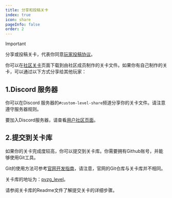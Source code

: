 ```yaml
---
title: 分享和投稿关卡
index: true
icon: share
pageInfo: false
order: 2
---
```


> [!important]
> 分享或投稿关卡，代表你同意[玩家投稿协议](/instructions/Submisson)。
>

你可以在[社区关卡](/creator-garden/)页面下载到由社区成员制作的关卡文件。如果你有自己制作的关卡，可以通过以下方式分享给其他玩家：

## 1.Discord 服务器

你可以在Discord 服务器的`#custom-level-share`频道分享你的关卡文件。请注意遵守服务器规则。

要加入Discord服务器，请查看[用户社区页面](/contribution/)。

## 2.提交到关卡库

如果你的关卡完成度较高，你可以提交到关卡库。你需要拥有Github账号，并能够使用Git工具。

Git的使用方法可参考[官网开发指南](/guide/webGuide)，请注意，官网的Git仓库与关卡库并不相同。

关卡库的地址为：[pvzg_level](https://github.com/Gzh0821/pvzg_level)。

请参阅关卡库的Readme文件了解提交关卡的详细步骤。
